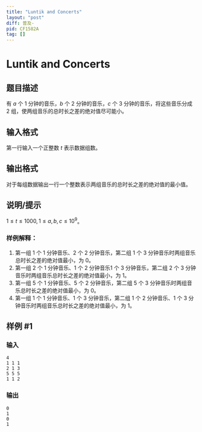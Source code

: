 ```yaml
---
title: "Luntik and Concerts"
layout: "post"
diff: 普及-
pid: CF1582A
tag: []
---
```


# Luntik and Concerts

## 题目描述

有 $a$ 个 $1$ 分钟的音乐，$b$ 个 $2$ 分钟的音乐，$c$ 个 $3$ 分钟的音乐，将这些音乐分成 $2$ 组，使两组音乐的总时长之差的绝对值尽可能小。

## 输入格式

第一行输入一个正整数 $t$ 表示数据组数。

## 输出格式

对于每组数据输出一行一个整数表示两组音乐的总时长之差的绝对值的最小值。

## 说明/提示

$1\le t\le1000,1\le a,b,c\le10^9$。

### 样例解释：
1. 第一组 $1$ 个 $1$ 分钟音乐、$2$ 个 $2$ 分钟音乐，第二组 $1$ 个 $3$ 分钟音乐时两组音乐总时长之差的绝对值最小，为 $0$。
2. 第一组 $2$ 个 $1$ 分钟音乐、$1$ 个 $2$ 分钟音乐$1$ 个 $3$ 分钟音乐，第二组 $2$ 个 $3$ 分钟音乐时两组音乐总时长之差的绝对值最小，为 $1$。
3. 第一组 $5$ 个 $1$ 分钟音乐、$5$ 个 $2$ 分钟音乐，第二组 $5$ 个 $3$ 分钟音乐时两组音乐总时长之差的绝对值最小，为 $0$。
4. 第一组 $1$ 个 $1$ 分钟音乐、$1$ 个 $3$ 分钟音乐，第二组 $1$ 个 $2$ 分钟音乐、$1$ 个 $3$ 分钟音乐时两组音乐总时长之差的绝对值最小，为 $1$。

## 样例 #1

### 输入

```
4
1 1 1
2 1 3
5 5 5
1 1 2
```

### 输出

```
0
1
0
1
```

